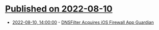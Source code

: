 # [Published on 2022-08-10](index.md)

* [2022-08-10, 14:00:00](https://tech.slashdot.org/story/22/08/10/140224/dnsfilter-acquires-ios-firewall-app-guardian?utm_source=rss1.0mainlinkanon&utm_medium=feed) - [DNSFilter Acquires iOS Firewall App Guardian](https://tech.slashdot.org/story/22/08/10/140224/dnsfilter-acquires-ios-firewall-app-guardian?utm_source=rss1.0mainlinkanon&utm_medium=feed)
